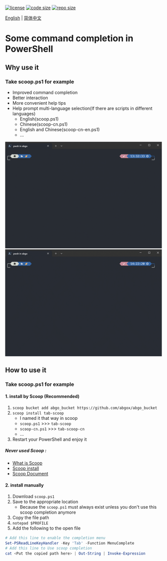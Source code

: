 [![license](https://img.shields.io/github/license/abgox/PS-completions)](https://github.com/ivaquero/scoopet/blob/master/LICENSE)
[![code size](https://img.shields.io/github/languages/code-size/abgox/PS-completions.svg)](https://img.shields.io/github/languages/code-size/abgox/PS-completions.svg)
[![repo size](https://img.shields.io/github/repo-size/abgox/PS-completions.svg)](https://img.shields.io/github/repo-size/abgox/PS-completions.svg)

<p align="left">
<a href="README.md">English</a> |
<a href="README-CN.md">简体中文</a>
</p>

# Some command completion in PowerShell

## Why use it

### Take scoop.ps1 for example

-   Improved command completion
-   Better interaction
-   More convenient help tips
-   Help prompt multi-language selection(If there are scripts in different languages)
    -   English(scoop.ps1)
    -   Chinese(scoop-cn.ps1)
    -   English and Chinese(scoop-cn-en.ps1)
    -   ...

![scoop demo1](./scoop/demo.gif)
![scoop demo2](./scoop/demo2.gif)

## How to use it

### Take scoop.ps1 for example

#### 1. install by Scoop (Recommended)

1. `scoop bucket add abgo_bucket https://github.com/abgox/abgo_bucket`
2. `scoop install tab-scoop`
    - I named it that way in scoop
    - `scoop.ps1` >>> `tab-scoop`
    - `scoop-cn.ps1` >>> `tab-scoop-cn`
    - ...
3. Restart your PowerShell and enjoy it

##### Never used Scoop :

-   [What is Scoop](https://github.com/ScoopInstaller/Scoop)
-   [Scoop install](https://github.com/ScoopInstaller/Install)
-   [Scoop Document](https://github.com/ScoopInstaller/Scoop/wiki)

#### 2. install manually

1. Download `scoop.ps1`
2. Save to the appropriate location
    - Because the `scoop.ps1` must always exist unless you don't use this scoop completion anymore
3. Copy the file path
4. `notepad $PROFILE`
5. Add the following to the open file

```powershell
# Add this line to enable the completion menu
Set-PSReadLineKeyHandler -Key 'Tab' -Function MenuComplete
# Add this line to Use scoop completion
cat <Put the copied path here> | Out-String | Invoke-Expression
```
